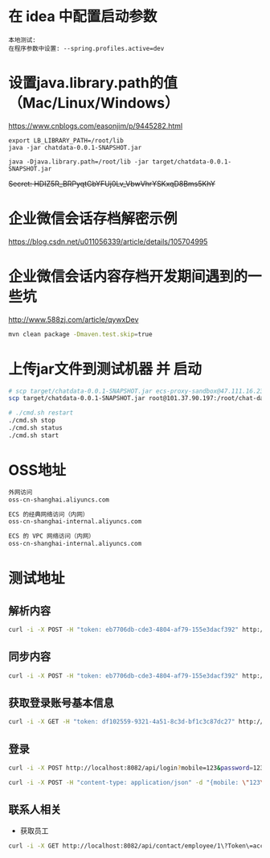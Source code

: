 
# 在 idea 中配置启动参数
```
本地测试:
在程序参数中设置: --spring.profiles.active=dev
```

# 设置java.library.path的值（Mac/Linux/Windows）
https://www.cnblogs.com/easonjim/p/9445282.html
```
export LB_LIBRARY_PATH=/root/lib
java -jar chatdata-0.0.1-SNAPSHOT.jar

java -Djava.library.path=/root/lib -jar target/chatdata-0.0.1-SNAPSHOT.jar

```

~~Secret: HDIZ5R_BRPyqtGbYFUj0Lv_VbwVhrYSKxqD8Bms5KhY~~ 


# 企业微信会话存档解密示例
https://blog.csdn.net/u011056339/article/details/105704995

# 企业微信会话内容存档开发期间遇到的一些坑
http://www.588zj.com/article/qywxDev


```bash
mvn clean package -Dmaven.test.skip=true 
```

# 上传jar文件到测试机器 并 启动
```bash
# scp target/chatdata-0.0.1-SNAPSHOT.jar ecs-proxy-sandbox@47.111.16.230:/home/ecs-proxy-sandbox/
scp target/chatdata-0.0.1-SNAPSHOT.jar root@101.37.90.197:/root/chat-data/

# ./cmd.sh restart
./cmd.sh stop
./cmd.sh status
./cmd.sh start  

```

# OSS地址
```bash
外网访问  
oss-cn-shanghai.aliyuncs.com

ECS 的经典网络访问（内网）  
oss-cn-shanghai-internal.aliyuncs.com

ECS 的 VPC 网络访问（内网）  
oss-cn-shanghai-internal.aliyuncs.com

```



# 测试地址

## 解析内容
```bash
curl -i -X POST -H "token: eb7706db-cde3-4804-af79-155e3dacf392" http://localhost:8082/api/wework/msg/parse
```

## 同步内容
```bash
curl -i -X POST -H "token: eb7706db-cde3-4804-af79-155e3dacf392" http://localhost:8082/api/wework/msg/sync
```

## 获取登录账号基本信息
```bash
curl -i -X GET -H "token: df102559-9321-4a51-8c3d-bf1c3c87dc27" http://localhost:8082/api/qc/wework/account/basic
```

## 登录

```bash
curl -i -X POST http://localhost:8082/api/login?mobile=123&password=123

curl -i -X POST -H "content-type: application/json" -d "{mobile: \"123\",password: \"123\"}" http://localhost:8082/api/login
```


## 联系人相关

- 获取员工

```bash
curl -i -X GET http://localhost:8082/api/contact/employee/1\?Token\=account-1234-token
```
